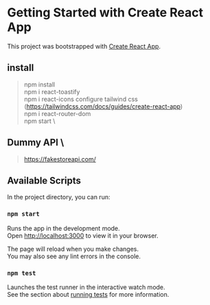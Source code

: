 # Getting Started with Create React App

This project was bootstrapped with [Create React App](https://github.com/facebook/create-react-app).

## install
> npm install \
> npm i react-toastify \
> npm i react-icons
> configure tailwind css (https://tailwindcss.com/docs/guides/create-react-app) \
> npm i react-router-dom \
> npm start \

## Dummy API \
> https://fakestoreapi.com/



## Available Scripts

In the project directory, you can run:

### `npm start`

Runs the app in the development mode.\
Open [http://localhost:3000](http://localhost:3000) to view it in your browser.

The page will reload when you make changes.\
You may also see any lint errors in the console.

### `npm test`

Launches the test runner in the interactive watch mode.\
See the section about [running tests](https://facebook.github.io/create-react-app/docs/running-tests) for more information.

